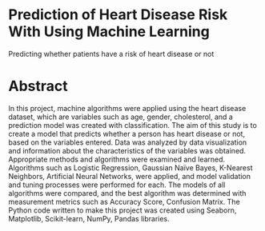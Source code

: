 # Prediction of Heart Disease Risk With Using Machine Learning

Predicting whether patients have a risk of heart disease or not

# Abstract

In this project, machine algorithms were applied using the heart disease dataset, which
are variables such as age, gender, cholesterol, and a prediction model was created with
classification.
The aim of this study is to create a model that predicts whether a person has heart disease
or not, based on the variables entered.
Data was analyzed by data visualization and information about the characteristics of the
variables was obtained.
Appropriate methods and algorithms were examined and learned. Algorithms such as
Logistic Regression, Gaussian Naïve Bayes, K-Nearest Neighbors, Artificial Neural
Networks, were applied, and model validation and tuning processes were performed for
each. The models of all algorithms were compared, and the best algorithm was determined
with measurement metrics such as Accuracy Score, Confusion Matrix.
The Python code written to make this project was created using Seaborn, Matplotlib,
Scikit-learn, NumPy, Pandas libraries.

